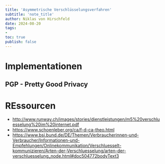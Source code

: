 ```yaml
---
title: 'Asymmetrische Verschlüsselungsverfahren'
subtitle: 'note_title'
author: Niklas von Hirschfeld
date: 2024-08-20
tags:
- 
toc: true
publish: false
---
```


# Implementationen

## PGP - Pretty Good Privacy


# REssourcen

- http://www.runway.ch/images/stories/dienstleistungen/m5%20verschluesselung%20im%20internet.pdf
- https://www.schoenleber.org/ca/f-d-ca-theo.html
- https://www.bsi.bund.de/DE/Themen/Verbraucherinnen-und-Verbraucher/Informationen-und-Empfehlungen/Onlinekommunikation/Verschluesselt-kommunizieren/Arten-der-Verschluesselung/arten-der-verschluesselung_node.html#doc504772bodyText3
